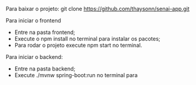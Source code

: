 
Para baixar o projeto:
git clone https://github.com/thaysonn/senai-app.git

Para iniciar o frontend
 - Entre na pasta frontend;
 - Execute o npm install no terminal para instalar os pacotes;
 - Para rodar o projeto execute npm start no terminal.

Para iniciar o backend:
- Entre na pasta backend;
- Execute ./mvnw spring-boot:run no terminal para 
  
